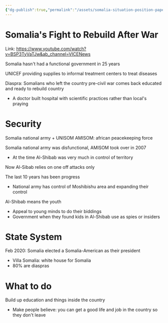 ```yaml
---
{"dg-publish":true,"permalink":"/assets/somalia-situation-position-paper/research/somalia-s-fight-to-rebuild-after-war/"}
---
```


# Somalia's Fight to Rebuild After War

Link: https://www.youtube.com/watch?v=BSP3TyVaTJw&ab_channel=VICENews

Somalia hasn't had a functional government in 25 years

UNICEF providing supplies to informal treatment centers to treat diseases

Diaspra: Somalians who left the country pre-civil war comes back educated and ready to rebuild country

- A doctor built hospital with scientific practices rather than local's praying

# Security

Somalia national army + UNISOM AMISOM: african peacekeeping force

Somalia national army was disfunctional, AMISOM took over in 2007

- At the time Al-Shibab was very much in control of territory

Now Al-Sibab relies on one off attacks only

The last 10 years has been progress

- National army has control of Moshibishu area and expanding their control

Al-Shibab means the youth

- Appeal to young minds to do their biddings
- Government when they found kids in Al-Shibab use as spies or insiders

# State System

Feb 2020: Somalia elected a Somalia-American as their president 

- Villa Somalia: white house for Somalia
- 80% are diaspras

# What to do

Build up education and things inside the country

- Make people believe: you can get a good life and job in the country so they don't leave